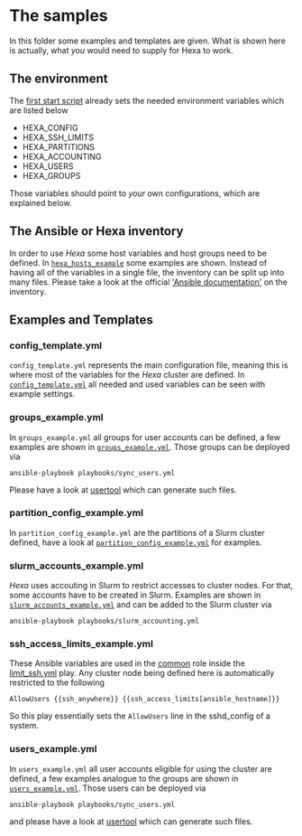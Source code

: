 # The samples
In this folder some examples and templates are given. What is shown here is actually, what _you_ would need to supply for Hexa to work.

## The environment
The [first start script](../first_start.sh) already sets the needed environment variables which are listed below
- HEXA_CONFIG
- HEXA_SSH_LIMITS
- HEXA_PARTITIONS
- HEXA_ACCOUNTING
- HEXA_USERS
- HEXA_GROUPS

Those variables should point to _your_ own configurations, which are explained below.

## The Ansible or Hexa inventory
In order to use *Hexa* some host variables and host groups need to be defined. In [`hexa_hosts_example`](hexa_hosts_example) some examples are shown. Instead of having all of the variables in a single file, the inventory can be split up into many files. Please take a look at the official ['Ansible documentation'](http://docs.ansible.com/ansible/latest/intro_inventory.html#splitting-out-host-and-group-specific-data) on the inventory.

## Examples and Templates
### config_template.yml
`config_template.yml` represents the main configuration file, meaning this is where most of the variables for the *Hexa* cluster are defined. In [`config_template.yml`](config_template.yml) all needed and used variables can be seen with example settings.
### groups_example.yml
In `groups_example.yml` all groups for user accounts can be defined, a few examples are shown in [`groups_example.yml`](groups_example.yml). Those groups can be deployed via
```
ansible-playbook playbooks/sync_users.yml
```
Please have a look at [usertool](https://github.com/AnKosteck/usertool) which can generate such files.

### partition_config_example.yml
In `partition_config_example.yml` are the partitions of a Slurm cluster defined, have a look at [`partition_config_example.yml`](partition_config_example.yml) for examples.
### slurm_accounts_example.yml
*Hexa* uses accouting in Slurm to restrict accesses to cluster nodes. For that, some accounts have to be created in Slurm. Examples are shown in [`slurm_accounts_example.yml`](slurm_accounts_example.yml) and can be added to the Slurm cluster via 
```
ansible-playbook playbooks/slurm_accounting.yml
```
### ssh_access_limits_example.yml
These Ansible variables are used in the [common](https://github.com/AnKosteck/Hexa/tree/master/roles/common) role inside the [limit_ssh.yml](https://github.com/AnKosteck/Hexa/blob/master/roles/common/tasks/limit_ssh.yml) play. Any cluster node being defined here is automatically restricted to the following
```
AllowUsers {{ssh_anywhere}} {{ssh_access_limits[ansible_hostname]}}
```
So this play essentially sets the `AllowUsers` line in the sshd_config of a system.
### users_example.yml
In `users_example.yml` all user accounts eligible for using the cluster are defined, a few examples analogue to the groups are shown in [`users_example.yml`](users_example.yml). Those users can be deployed via
```
ansible-playbook playbooks/sync_users.yml
```
and please have a look at [usertool](https://github.com/AnKosteck/usertool) which can generate such files.

